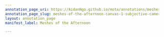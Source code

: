 ```yaml
---
annotation_page_uri: https://AidanNgo.github.io/mota/annotations/meshes-of-the-afternoon-canvas-1-subjective-camera.json
annotation_page_slug: meshes-of-the-afternoon-canvas-1-subjective-camera
layout: annotation_page
manifest_label: Meshes of the Afternoon

---
```

